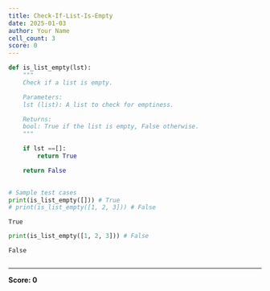 ```yaml
---
title: Check-If-List-Is-Empty
date: 2025-01-03
author: Your Name
cell_count: 3
score: 0
---
```


```python
def is_list_empty(lst):
    """
    Check if a list is empty.

    Parameters:
    lst (list): A list to check for emptiness.

    Returns:
    bool: True if the list is empty, False otherwise.
    """

    if lst ==[]:
        return True

    return False
    

# Sample test cases
print(is_list_empty([])) # True
# print(is_list_empty([1, 2, 3])) # False

```

    True



```python
print(is_list_empty([1, 2, 3])) # False
```

    False



```python

```


---
**Score: 0**
